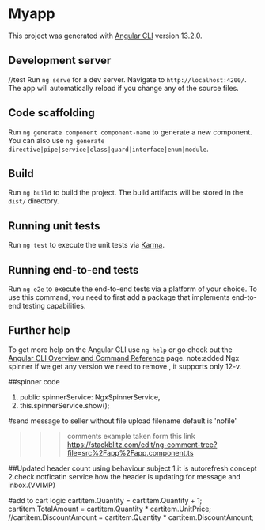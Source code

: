 # Myapp

This project was generated with [Angular CLI](https://github.com/angular/angular-cli) version 13.2.0.

## Development server
//test
Run `ng serve` for a dev server. Navigate to `http://localhost:4200/`. The app will automatically reload if you change any of the source files.

## Code scaffolding

Run `ng generate component component-name` to generate a new component. You can also use `ng generate directive|pipe|service|class|guard|interface|enum|module`.

## Build

Run `ng build` to build the project. The build artifacts will be stored in the `dist/` directory.

## Running unit tests

Run `ng test` to execute the unit tests via [Karma](https://karma-runner.github.io).

## Running end-to-end tests

Run `ng e2e` to execute the end-to-end tests via a platform of your choice. To use this command, you need to first add a package that implements end-to-end testing capabilities.

## Further help

To get more help on the Angular CLI use `ng help` or go check out the [Angular CLI Overview and Command Reference](https://angular.io/cli) page.
note:added Ngx spinner if we get any version we need to remove , it supports only 12-v.

##spinner code
  1.  public spinnerService: NgxSpinnerService,
   2. this.spinnerService.show();

   #send message to seller without file upload filename default is 'nofile'
  
>>>comments example taken form this link
https://stackblitz.com/edit/ng-comment-tree?file=src%2Fapp%2Fapp.component.ts

##Updated header count using behaviour subject
1.it is autorefresh concept
2.check notficatin service how the header is updating for message and inbox.(VVIMP)

#add to cart logic
cartitem.Quantity = cartitem.Quantity + 1;
                    cartitem.TotalAmount = cartitem.Quantity * cartitem.UnitPrice;
                    //cartitem.DiscountAmount = cartitem.Quantity * cartitem.DiscountAmount;